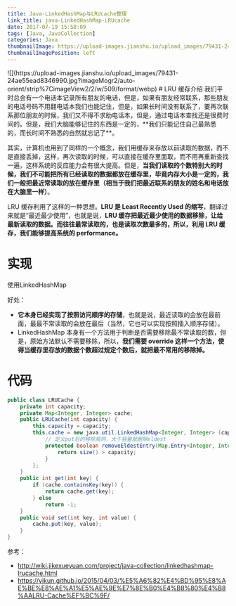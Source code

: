```yaml
---
title: Java-LinkedHashMap与LRUcache整理
link_title: java-LinkedHashMap-LRUcache
date: 2017-07-19 15:58:09
tags: [Java, JavaCollection]
categories: Java
thumbnailImage: https://upload-images.jianshu.io/upload_images/79431-24ae55ead8346990.jpg?imageMogr2/auto-orient/strip%7CimageView2/2/w/509/format/webp	
thumbnailImagePosition: left
---
```

<span/>
<!-- more -->
![](https://upload-images.jianshu.io/upload_images/79431-24ae55ead8346990.jpg?imageMogr2/auto-orient/strip%7CimageView2/2/w/509/format/webp)
<!-- toc -->
# LRU 缓存介绍
我们平时总会有一个电话本记录所有朋友的电话，但是，如果有朋友经常联系，那些朋友的电话号码不用翻电话本我们也能记住，但是，如果长时间没有联系了，要再次联系那位朋友的时候，我们又不得不求助电话本，但是，通过电话本查找还是很费时间的。但是，我们大脑能够记住的东西是一定的，**我们只能记住自己最熟悉的，而长时间不熟悉的自然就忘记了**。

其实，计算机也用到了同样的一个概念，我们用缓存来存放以前读取的数据，而不是直接丢掉，这样，再次读取的时候，可以直接在缓存里面取，而不用再重新查找一遍，这样系统的反应能力会有很大提高。但是，**当我们读取的个数特别大的时候，我们不可能把所有已经读取的数据都放在缓存里，毕竟内存大小是一定的，我们一般把最近常读取的放在缓存里（相当于我们把最近联系的朋友的姓名和电话放在大脑里一样）**。

LRU 缓存利用了这样的一种思想。**LRU 是 Least Recently Used 的缩写**，翻译过来就是“最近最少使用”，也就是说，**LRU 缓存把最近最少使用的数据移除，让给最新读取的数据。而往往最常读取的，也是读取次数最多的，所以，利用 LRU 缓存，我们能够提高系统的 performance。**

# 实现
使用LinkedHashMap

好处：
- **它本身已经实现了按照访问顺序的存储**，也就是说，最近读取的会放在最前面，最最不常读取的会放在最后（当然，它也可以实现按照插入顺序存储）。
- LinkedHashMap 本身有一个方法用于判断是否需要移除最不常读取的数，但是，原始方法默认不需要移除，所以，**我们需要 override 这样一个方法，使得当缓存里存放的数据个数超过规定个数后，就把最不常用的移除掉。**

# 代码
```java
public class LRUCache {
    private int capacity;
    private Map<Integer, Integer> cache;
    public LRUCache(int capacity) {
        this.capacity = capacity;
        this.cache = new java.util.LinkedHashMap<Integer, Integer> (capacity, 0.75f, true) {
            // 定义put后的移除规则，大于容量就删除eldest
            protected boolean removeEldestEntry(Map.Entry<Integer, Integer> eldest) {
                return size() > capacity;
            }
        };
    }
    public int get(int key) {
        if (cache.containsKey(key)) {
            return cache.get(key);
        } else
            return -1;
    }
    public void set(int key, int value) {
        cache.put(key, value);
    }
}
```

参考：
- http://wiki.jikexueyuan.com/project/java-collection/linkedhashmap-lrucache.html
- https://yikun.github.io/2015/04/03/%E5%A6%82%E4%BD%95%E8%AE%BE%E8%AE%A1%E5%AE%9E%E7%8E%B0%E4%B8%80%E4%B8%AALRU-Cache%EF%BC%9F/

